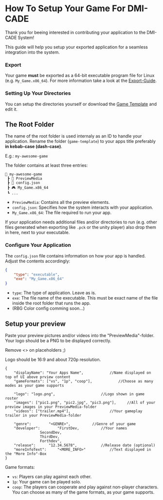 # How To Setup Your Game For DMI-CADE

Thank you for beeing interested in contributing your application to the DMI-CADE System!

This guide will help you setup your exported application for a seamless integration into the system.

### Export

Your game **must** be exported as a 64-bit executable program file for Linux (e.g. `My_Game.x86_64`).
For more information take a look at the [Export-Guide](https://github.com/DMI-CADE/game-template/wiki/Export-Guide).

### Setting Up Your Directories

You can setup the directories yourself or download the [Game Template](https://github.com/DMI-CADE/game-template) and edit it.

## The Root Folder

The name of the root folder is used internaly as an ID to handle your application. Rename the folder (`game-template`) to your apps title preferably **in kebab-case (dash-case)**.

E.g.: `my-awesome-game`

The folder contains at least three entries:

```
📂 my-awesome-game
 ┣ 📂 PreviewMedia
 ┣ 📜 config.json
 ┣ 🎮 My_Game.x86_64
 ┗ ...
```

- `PreviewMedia`: Contains all the preview elements.
- `config.json`: Specifies how the system interacts with your application.
- `My_Game.x86_64`: The file required to run your app.

If your application needs additional files and/or directories to run (e.g. other files generated when exporting like `.pck` or the unity player) also drop them in here, next to your executable.

### Configure Your Application

The `config.json` file contains information on how your app is handled. Adjust the contents accordingly:

```json
{
    "type": "executable",
    "exe": "My_Game.x86_64"
}
```
- `type`: The type of application. Leave as is.
- `exe`: The file name of the executable. This must be exact name of the file inside the root folder that runs the app.
- (RBG Color config comming soon...)

## Setup your preview
Paste your preview pictures and/or videos into the "PreviewMedia"-folder.
Your logo should be a PNG to be displayed correctly. 

Remove <> on placeholders ;)

Logo should be 16:9 and about 720p resolution.
```
{
	"displayName": "Your Apps Name",  			//Name displayed on top of UI above prview content
	"gameFormats": ["vs", "1p", "coop"], 			//Choose as many modes as your game supports
	
    "logo": "logo.png",						//Logo shown in game roster
    "images": ["pic1.png", "pic2.jpg", "pic3.png"],		//All of your preview images in your PreviewMedia-folder
    "videos": ["trailer.mp4"],					//Your gameplay trailer in your PreviewMedia-folder
    
	"genre": 		"<GENRE>",			//Genre of your game
	"developer":		"FirstDev,			//Your names
	 			SecondDev, 
	 			ThirdDev, 
	 			Forthdev", 				
	"release": 		"12.34.5678",			//Release date (optional)
	"moreInfoText": 	"<MORE_INFO>"			//Text displayed in the "More Info"-Box 
}
```

Game formats:
 - `vs`: Players can play against each other.
 - `1p`: Your game can be played solo.
 - `coop`: The players can cooperate and play against non-player characters.
 You can choose as many of the game formats, as your game supports. 
